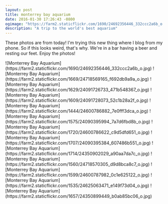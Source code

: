 ```yaml
---
layout: post
title: monterrey bay aquarium
date: 2016-01-30 17:26:43 -0800
ogimage: "https://farm2.staticflickr.com/1690/24692356446_332ccc2a6b_o.jpg"
description: "A trip to the world's best aquarium"
---
```


These photos are from today! I'm trying this new thing where I blog from my phone. So if this looks weird, that's why. We're in a bar having a beer and resting our feet. Enjoy the photos!

<span style="display:block;" class="center">
  ![Monterrey Bay Aquarium](https://farm2.staticflickr.com/1690/24692356446_332ccc2a6b_o.jpg)
![Monterrey Bay Aquarium](https://farm2.staticflickr.com/1669/24718569165_f692db9a9a_o.jpg)
![Monterrey Bay Aquarium](https://farm2.staticflickr.com/1629/24091726733_471b548367_o.jpg)
![Monterrey Bay Aquarium](https://farm2.staticflickr.com/1609/24091728073_52c1b28a2f_o.jpg)
![Monterrey Bay Aquarium](https://farm2.staticflickr.com/1444/24600786882_7e0fff3dca_o.jpg)
![Monterrey Bay Aquarium](https://farm2.staticflickr.com/1575/24090395994_7a7d6fbd8b_o.jpg)
![Monterrey Bay Aquarium](https://farm2.staticflickr.com/1720/24600786622_c9d5dfd651_o.jpg)
![Monterrey Bay Aquarium](https://farm2.staticflickr.com/1707/24090395384_607486b551_o.jpg)
![Monterrey Bay Aquarium](https://farm2.staticflickr.com/1714/24350902029_a90aa7da7c_o.jpg)
![Monterrey Bay Aquarium](https://farm2.staticflickr.com/1560/24718570305_d9d8bca8c7_o.jpg)
![Monterrey Bay Aquarium](https://farm2.staticflickr.com/1599/24600787982_0c1e625122_o.jpg)
![Monterrey Bay Aquarium](https://farm2.staticflickr.com/1535/24625063471_e149f73d04_o.jpg)
![Monterrey Bay Aquarium](https://farm2.staticflickr.com/1657/24350899449_b0ab85bc06_o.jpg)
</span>
